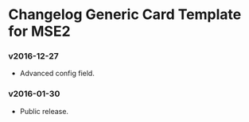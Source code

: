 # Changelog Generic Card Template for MSE2
### v2016-12-27
+ Advanced config field.
### v2016-01-30
+ Public release.